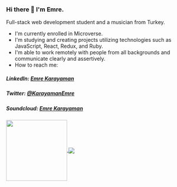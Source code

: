 ### Hi there 👋 I'm Emre.

Full-stack web development student and a musician from Turkey.

- I'm currently enrolled in Microverse.
- I'm studying and creating projects utilizing technologies such as JavaScript, React, Redux, and Ruby.
- I'm able to work remotely with people from all backgrounds and communicate clearly and assertively.
- How to reach me: 
##### LinkedIn: [Emre Karayaman](https://www.linkedin.com/in/emre-karayaman-a7b45b243/)
##### Twitter: [@KarayamanEmre](https://twitter.com/KarayamanEmre)
##### Soundcloud: [Emre Karayaman](https://soundcloud.com/emrekarayaman)

<a href="https://github.com/anuraghazra/github-readme-stats" target="_blank">
  <img align="center" style="height: 165px;" src="https://github-readme-stats.vercel.app/api?username=karayamanemre&show_icons=true&theme=transparent" />
</a>
<a href="https://github.com/anuraghazra/github-readme-stats">
  <img align="center" src="https://github-readme-stats.vercel.app/api/top-langs/?username=karayamanemre&layout=compact&show_icons=true&theme=transparent" />
</a>
